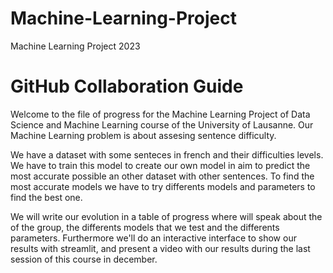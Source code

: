 # Machine-Learning-Project
Machine Learning Project 2023
# GitHub Collaboration Guide
Welcome to the file of progress for the Machine Learning Project of Data Science and Machine Learning course of the University of Lausanne. Our Machine Learning problem is about assesing sentence difficulty.

We have a dataset with some senteces in french and their difficulties levels. We have to train this model to create our own model in aim to predict the most accurate possible an other dataset with other sentences. 
To find the most accurate models we have to try differents models and parameters to find the best one. 

We will write our evolution in a table of progress where will speak about the of the group, the differents models that we test and the differents parameters. Furthermore we'll do an interactive interface to show our results with streamlit, and present a video with our results during the last session of this course in december. 



